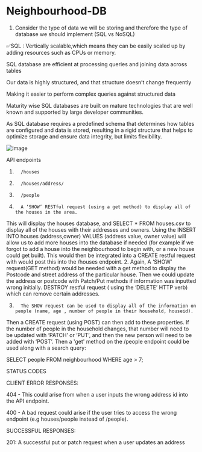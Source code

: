 # Neighbourhood-DB
1. Consider the type of data we will be storing and therefore the type of database we should implement (SQL vs NoSQL)

✅SQL : 
Vertically scalable,which means they can be easily scaled up by adding resources such as CPUs or memory.

SQL database are efficient at processing queries and joining data across tables

Our data is highly structured, and that structure doesn’t change frequently
 
Making it easier to perform complex queries against structured data

Maturity wise SQL databases are built on mature technologies that are well known and supported by large developer communities.

As SQL database requires a predefined schema that determines how tables are configured and data is stored, resulting in a rigid structure that helps to optimize storage and ensure data integrity, but limits flexibility.

![image](https://user-images.githubusercontent.com/95479796/178716208-00116500-33ef-47be-a973-8fac001fc656.png)

API endpoints
1.       /houses
2.       /houses/address/
3.       /people
 
1.       A ‘SHOW’ RESTful request (using a get method) to display all of the houses in the area.
This will display the houses database, and SELECT * FROM houses.csv to display all of the houses with their addresses and owners.
Using the INSERT INTO houses (address,owner) VALUES (address value, owner value) will allow us to add more houses into the database if needed (for example if we forgot to add a house into the neighbourhood to begin with, or a new house could get built). This would then be integrated into a CREATE restful request with would post this into the /houses endpoint.
2.       Again, A ‘SHOW’ request(GET method) would be needed with a get method to display the Postcode and street address of the particular house.
Then we could update the address or postcode with Patch/Put methods if information was inputted wrong initially.
DESTROY restful request ( using the ‘DELETE’ HTTP verb) which can remove certain addresses.
 
3.       The SHOW request can be used to display all of the information on people (name, age , number of people in their household, houseid).
Then a CREATE request (using POST) can then add to these properties. If the number of people in the household changes, that number will need to be updated with ‘PATCH’ or ‘PUT’, and then the new person will need to be added with ‘POST’. Then a 'get' method on the /people endpoint could be used along with a search query:

SELECT people FROM neighbourhood WHERE age > 7;


STATUS CODES

CLIENT ERROR RESPONSES:

404 - This could arise from when a user inputs the wrong address id into the API endpoint.

400 - A bad request could arise if the user tries to access the wrong endpoint (e.g houses/people instead of /people).


SUCCESSFUL RESPONSES:

201: A successful put or patch request when a user updates an address

